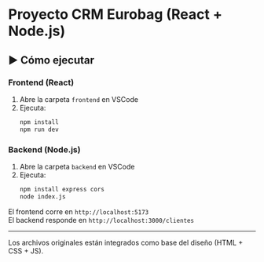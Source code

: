 # Proyecto CRM Eurobag (React + Node.js)

## ▶️ Cómo ejecutar

### Frontend (React)
1. Abre la carpeta `frontend` en VSCode
2. Ejecuta:
   ```bash
   npm install
   npm run dev
   ```

### Backend (Node.js)
1. Abre la carpeta `backend` en VSCode
2. Ejecuta:
   ```bash
   npm install express cors
   node index.js
   ```

El frontend corre en `http://localhost:5173`  
El backend responde en `http://localhost:3000/clientes`

---

Los archivos originales están integrados como base del diseño (HTML + CSS + JS).
